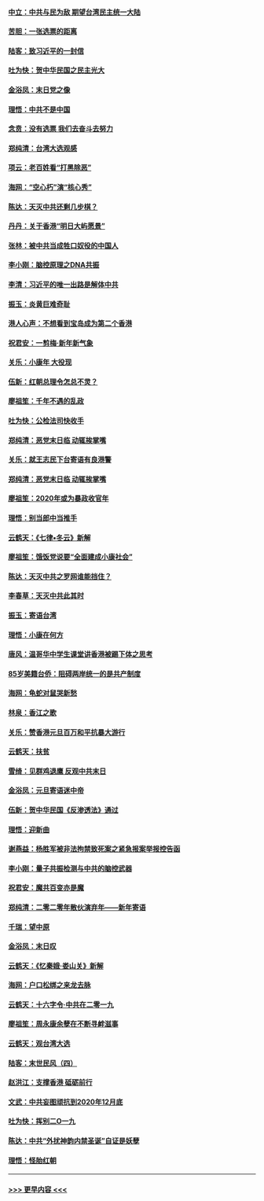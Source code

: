 #### [中立：中共与民为敌 期望台湾民主统一大陆](../pages/nsc993/n11790392.md?t=01140402) 
#### [苦胆：一张选票的距离](../pages/nsc993/n11788914.md?t=01140402) 
#### [陆客：致习近平的一封信](../pages/nsc993/n11788867.md?t=01140402) 
#### [吐为快：贺中华民国之民主光大](../pages/nsc993/n11788618.md?t=01140402) 
#### [金浴凤：末日党之像](../pages/nsc993/n11787475.md?t=01140402) 
#### [理悟：中共不是中国](../pages/nsc993/n11787463.md?t=01140402) 
#### [念贲：没有选票  我们去奋斗去努力](../pages/nsc993/n11787398.md?t=01140402) 
#### [郑纯清：台湾大选观感](../pages/nsc993/n11786210.md?t=01140402) 
#### [项云：老百姓看“打黑除恶”](../pages/nsc993/n11785398.md?t=01140402) 
#### [海网：“空心朽”演“核心秀”](../pages/nsc993/n11783874.md?t=01140402) 
#### [陈达：天灭中共还剩几步棋？](../pages/nsc993/n11783719.md?t=01140402) 
#### [丹丹：关于香港“明日大屿愿景”](../pages/nsc993/n11783273.md?t=01140402) 
#### [张林：被中共当成牲口奴役的中国人](../pages/nsc993/n11782397.md?t=01140402) 
#### [李小刚：脑控原理之DNA共振](../pages/nsc993/n11780962.md?t=01140402) 
#### [李清：习近平的唯一出路是解体中共](../pages/nsc993/n11780866.md?t=01140402) 
#### [振玉：炎黄巨难奇耻](../pages/nsc993/n11779632.md?t=01140402) 
#### [港人心声：不想看到宝岛成为第二个香港](../pages/nsc993/n11778817.md?t=01140402) 
#### [祝君安：一剪梅‧新年新气象](../pages/nsc993/n11776340.md?t=01140402) 
#### [关乐：小康年 大役现](../pages/nsc993/n11774213.md?t=01140402) 
#### [伍新：红朝总理令怎总不灵？](../pages/nsc993/n11770813.md?t=01140402) 
#### [廖祖笙：千年不遇的乱政](../pages/nsc993/n11770373.md?t=01140402) 
#### [吐为快：公检法司快收手](../pages/nsc993/n11770359.md?t=01140402) 
#### [郑纯清：恶党末日临 动辄挨掌嘴](../pages/nsc993/n11769912.md?t=01140402) 
#### [关乐：就王志民下台寄语有良港警](../pages/nsc993/n11769903.md?t=01140402) 
#### [郑纯清：恶党末日临 动辄挨掌嘴](../pages/nsc993/n11769356.md?t=01140402) 
#### [廖祖笙：2020年或为暴政收官年](../pages/nsc993/n11768216.md?t=01140402) 
#### [理悟：别当郎中当推手](../pages/nsc993/n11768243.md?t=01140402) 
#### [云鹤天：《七律▪冬云》新解](../pages/nsc993/n11768204.md?t=01140402) 
#### [廖祖笙：饿饭党说要“全面建成小康社会”](../pages/nsc993/n11767482.md?t=01140402) 
#### [陈达：天灭中共之罗网谁能挡住？](../pages/nsc993/n11767465.md?t=01140402) 
#### [李春草：天灭中共此其时](../pages/nsc993/n11767452.md?t=01140402) 
#### [振玉：寄语台湾](../pages/nsc993/n11767432.md?t=01140402) 
#### [理悟：小康在何方](../pages/nsc993/n11767394.md?t=01140402) 
#### [唐风：温哥华中学生课堂讲香港被踢下体之思考](../pages/nsc993/n11766848.md?t=01140402) 
#### [85岁美籍台侨：阻碍两岸统一的是共产制度](../pages/nsc993/n11765043.md?t=01140402) 
#### [海网：龟蛇对鼠哭新愁](../pages/nsc993/n11764895.md?t=01140402) 
#### [林泉：香江之歌](../pages/nsc993/n11764415.md?t=01140402) 
#### [关乐：赞香港元旦百万和平抗暴大游行](../pages/nsc993/n11764382.md?t=01140402) 
#### [云鹤天：扶贫](../pages/nsc993/n11764245.md?t=01140402) 
#### [雪绮：见群鸡退鹰  反观中共末日](../pages/nsc993/n11762112.md?t=01140402) 
#### [金浴凤：元旦寄语迷中帝](../pages/nsc993/n11761788.md?t=01140402) 
#### [伍新：贺中华民国《反渗透法》通过](../pages/nsc993/n11761994.md?t=01140402) 
#### [理悟：迎新曲](../pages/nsc993/n11761152.md?t=01140402) 
#### [谢燕益：杨胜军被非法拘禁致死案之紧急报案举报控告函](../pages/nsc993/n11756134.md?t=01140402) 
#### [李小刚：量子共振检测与中共的脑控武器](../pages/nsc993/n11754518.md?t=01140402) 
#### [祝君安：魔共百变亦是魔](../pages/nsc993/n11754469.md?t=01140402) 
#### [郑纯清：二零二零年散伙演弃年——新年寄语](../pages/nsc993/n11754195.md?t=01140402) 
#### [千瑞：望中原](../pages/nsc993/n11754159.md?t=01140402) 
#### [金浴凤：末日叹](../pages/nsc993/n11752359.md?t=01140402) 
#### [云鹤天：《忆秦娥‧娄山关》新解](../pages/nsc993/n11752348.md?t=01140402) 
#### [海网：户口松绑之来龙去脉](../pages/nsc993/n11752328.md?t=01140402) 
#### [云鹤天：十六字令‧中共在二零一九](../pages/nsc993/n11752305.md?t=01140402) 
#### [廖祖笙：周永康余孽在不断寻衅滋事](../pages/nsc993/n11751013.md?t=01140402) 
#### [云鹤天：观台湾大选](../pages/nsc993/n11751007.md?t=01140402) 
#### [陆客：末世民风（四）](../pages/nsc993/n11749203.md?t=01140402) 
#### [赵洪江：支撑香港 砥砺前行](../pages/nsc993/n11748482.md?t=01140402) 
#### [文武：中共妄图顽抗到2020年12月底](../pages/nsc993/n11748446.md?t=01140402) 
#### [吐为快：挥别二O一九](../pages/nsc993/n11748411.md?t=01140402) 
#### [陈达：中共“外扰神韵内禁圣诞”自证是妖孽](../pages/nsc993/n11748226.md?t=01140402) 
#### [理悟：怪胎红朝](../pages/nsc993/n11748206.md?t=01140402) 

----
#### [ >>> 更早内容 <<< ](../indexes/nsc993-earlier.md)
